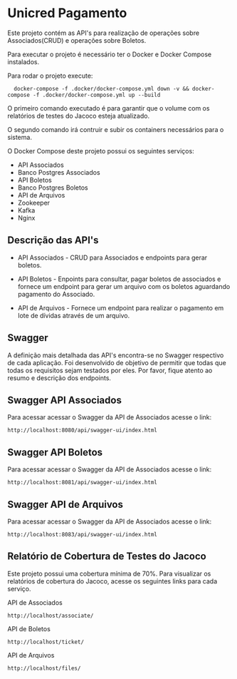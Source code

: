 Unicred Pagamento
==========

Este projeto contém as API's para realização de operações sobre Associados(CRUD) e operações sobre Boletos.
 
Para executar o projeto é necessário ter o Docker e Docker Compose instalados.

Para rodar o projeto execute:
```
  docker-compose -f .docker/docker-compose.yml down -v && docker-compose -f .docker/docker-compose.yml up --build
```

O primeiro comando executado é para garantir que o volume com os relatórios de testes do Jacoco esteja atualizado.

O segundo comando irá contruir e subir os containers necessários para o sistema.


O Docker Compose deste projeto possui os seguintes serviços:

* API Associados
* Banco Postgres Associados
* API Boletos
* Banco Postgres Boletos
* API de Arquivos
* Zookeeper
* Kafka
* Nginx

Descrição das API's
-------------
* API Associados - CRUD para Associados e endpoints para gerar boletos.


* API Boletos - Enpoints para consultar, pagar boletos de associados e fornece um endpoint para gerar um arquivo com
os boletos aguardando pagamento do Associado.


* API de Arquivos - Fornece um endpoint para realizar o pagamento em lote de dívidas através de um arquivo.

Swagger
-------------

A definição mais detalhada das API's encontra-se no Swagger respectivo de cada aplicação. Foi desenvolvido de objetivo
de permitir que todas 
que todas os requisitos sejam testados por eles. Por favor, fique atento ao resumo e descrição dos endpoints.

Swagger API Associados 
-------------

Para acessar acessar o Swagger da API de Associados acesse o link:

```
http://localhost:8080/api/swagger-ui/index.html
```

Swagger API Boletos
-------------

Para acessar acessar o Swagger da API de Associados acesse o link:

```
http://localhost:8081/api/swagger-ui/index.html
```


Swagger API de Arquivos
-------------

Para acessar acessar o Swagger da API de Associados acesse o link:

```
http://localhost:8083/api/swagger-ui/index.html
```

Relatório de Cobertura de Testes do Jacoco
-------------

Este projeto possui uma cobertura mínima de 70%. Para visualizar os relatórios de cobertura 
do Jacoco, acesse os seguintes links para cada serviço.

API de Associados
```
http://localhost/associate/
```

API de Boletos
```
http://localhost/ticket/
```

API de Arquivos
```
http://localhost/files/
```